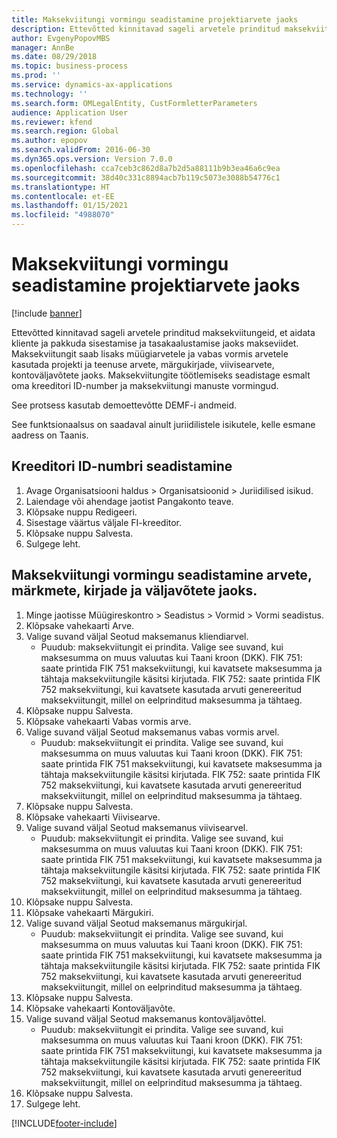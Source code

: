 ```yaml
---
title: Maksekviitungi vormingu seadistamine projektiarvete jaoks
description: Ettevõtted kinnitavad sageli arvetele prinditud maksekviitungeid, et aidata kliente ja pakkuda sisestamise ja tasakaalustamise jaoks makseviidet.
author: EvgenyPopovMBS
manager: AnnBe
ms.date: 08/29/2018
ms.topic: business-process
ms.prod: ''
ms.service: dynamics-ax-applications
ms.technology: ''
ms.search.form: OMLegalEntity, CustFormletterParameters
audience: Application User
ms.reviewer: kfend
ms.search.region: Global
ms.author: epopov
ms.search.validFrom: 2016-06-30
ms.dyn365.ops.version: Version 7.0.0
ms.openlocfilehash: cca7ceb3c862d8a7b2d5a88111b9b3ea46a6c9ea
ms.sourcegitcommit: 38d40c331c8894acb7b119c5073e3088b54776c1
ms.translationtype: HT
ms.contentlocale: et-EE
ms.lasthandoff: 01/15/2021
ms.locfileid: "4988070"
---
```

# <a name="set-up-payment-slip-format-for-project-invoices"></a>Maksekviitungi vormingu seadistamine projektiarvete jaoks

[!include [banner](../../includes/banner.md)]

Ettevõtted kinnitavad sageli arvetele prinditud maksekviitungeid, et aidata kliente ja pakkuda sisestamise ja tasakaalustamise jaoks makseviidet. Maksekviitungit saab lisaks müügiarvetele ja vabas vormis arvetele kasutada projekti ja teenuse arvete, märgukirjade, viivisearvete, kontoväljavõtete jaoks. Maksekviitungite töötlemiseks seadistage esmalt oma kreeditori ID-number ja maksekviitungi manuste vormingud.

See protsess kasutab demoettevõtte DEMF-i andmeid. 

See funktsionaalsus on saadaval ainult juriidilistele isikutele, kelle esmane aadress on Taanis.


## <a name="set-up-a-creditor-id-number"></a>Kreeditori ID-numbri seadistamine
1. Avage Organisatsiooni haldus > Organisatsioonid > Juriidilised isikud.
2. Laiendage või ahendage jaotist Pangakonto teave.
3. Klõpsake nuppu Redigeeri.
4. Sisestage väärtus väljale FI-kreeditor.
5. Klõpsake nuppu Salvesta.
6. Sulgege leht.

## <a name="set-up-a-payment-slip-format-for-invoices-notes-letters-and-statements"></a>Maksekviitungi vormingu seadistamine arvete, märkmete, kirjade ja väljavõtete jaoks.
1. Minge jaotisse Müügireskontro > Seadistus > Vormid > Vormi seadistus.
2. Klõpsake vahekaarti Arve.
3. Valige suvand väljal Seotud maksemanus kliendiarvel.
    * Puudub: maksekviitungit ei prindita. Valige see suvand, kui maksesumma on muus valuutas kui Taani kroon (DKK).   FIK 751: saate printida FIK 751 maksekviitungi, kui kavatsete maksesumma ja tähtaja maksekviitungile käsitsi kirjutada.   FIK 752: saate printida FIK 752 maksekviitungi, kui kavatsete kasutada arvuti genereeritud maksekviitungit, millel on eelprinditud maksesumma ja tähtaeg.  
4. Klõpsake nuppu Salvesta.
5. Klõpsake vahekaarti Vabas vormis arve.
6. Valige suvand väljal Seotud maksemanus vabas vormis arvel.
    * Puudub: maksekviitungit ei prindita. Valige see suvand, kui maksesumma on muus valuutas kui Taani kroon (DKK).   FIK 751: saate printida FIK 751 maksekviitungi, kui kavatsete maksesumma ja tähtaja maksekviitungile käsitsi kirjutada.   FIK 752: saate printida FIK 752 maksekviitungi, kui kavatsete kasutada arvuti genereeritud maksekviitungit, millel on eelprinditud maksesumma ja tähtaeg.  
7. Klõpsake nuppu Salvesta.
8. Klõpsake vahekaarti Viivisearve.
9. Valige suvand väljal Seotud maksemanus viivisearvel.
    * Puudub: maksekviitungit ei prindita. Valige see suvand, kui maksesumma on muus valuutas kui Taani kroon (DKK).   FIK 751: saate printida FIK 751 maksekviitungi, kui kavatsete maksesumma ja tähtaja maksekviitungile käsitsi kirjutada.   FIK 752: saate printida FIK 752 maksekviitungi, kui kavatsete kasutada arvuti genereeritud maksekviitungit, millel on eelprinditud maksesumma ja tähtaeg.  
10. Klõpsake nuppu Salvesta.
11. Klõpsake vahekaarti Märgukiri.
12. Valige suvand väljal Seotud maksemanus märgukirjal.
    * Puudub: maksekviitungit ei prindita. Valige see suvand, kui maksesumma on muus valuutas kui Taani kroon (DKK).   FIK 751: saate printida FIK 751 maksekviitungi, kui kavatsete maksesumma ja tähtaja maksekviitungile käsitsi kirjutada.   FIK 752: saate printida FIK 752 maksekviitungi, kui kavatsete kasutada arvuti genereeritud maksekviitungit, millel on eelprinditud maksesumma ja tähtaeg.  
13. Klõpsake nuppu Salvesta.
14. Klõpsake vahekaarti Kontoväljavõte.
15. Valige suvand väljal Seotud maksemanus kontoväljavõttel.
    * Puudub: maksekviitungit ei prindita. Valige see suvand, kui maksesumma on muus valuutas kui Taani kroon (DKK).   FIK 751: saate printida FIK 751 maksekviitungi, kui kavatsete maksesumma ja tähtaja maksekviitungile käsitsi kirjutada.   FIK 752: saate printida FIK 752 maksekviitungi, kui kavatsete kasutada arvuti genereeritud maksekviitungit, millel on eelprinditud maksesumma ja tähtaeg.  
16. Klõpsake nuppu Salvesta.
17. Sulgege leht.



[!INCLUDE[footer-include](../../../includes/footer-banner.md)]